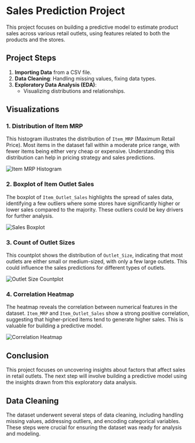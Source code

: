 # Sales Prediction Project

This project focuses on building a predictive model to estimate product sales across various retail outlets, using features related to both the products and the stores.



## Project Steps

1. **Importing Data** from a CSV file.
2. **Data Cleaning**: Handling missing values, fixing data types.
3. **Exploratory Data Analysis (EDA)**:
   - Visualizing distributions and relationships.
   

## Visualizations

### 1. Distribution of Item MRP
This histogram illustrates the distribution of `Item_MRP` (Maximum Retail Price). Most items in the dataset fall within a moderate price range, with fewer items being either very cheap or expensive. Understanding this distribution can help in pricing strategy and sales predictions.

![Item MRP Histogram](item_mrp_histogram.png)

### 2. Boxplot of Item Outlet Sales
The boxplot of `Item_Outlet_Sales` highlights the spread of sales data, identifying a few outliers where some stores have significantly higher or lower sales compared to the majority. These outliers could be key drivers for further analysis.

![Sales Boxplot](sales_boxplot.png)

### 3. Count of Outlet Sizes
This countplot shows the distribution of `Outlet_Size`, indicating that most outlets are either small or medium-sized, with only a few large outlets. This could influence the sales predictions for different types of outlets.

![Outlet Size Countplot](outlet_size_countplot.png)

### 4. Correlation Heatmap
The heatmap reveals the correlation between numerical features in the dataset. `Item_MRP` and `Item_Outlet_Sales` show a strong positive correlation, suggesting that higher-priced items tend to generate higher sales. This is valuable for building a predictive model.

![Correlation Heatmap](heatmap_plot.png.png)

## Conclusion

This project focuses on uncovering insights about factors that affect sales in retail outlets. The next step will involve building a predictive model using the insights drawn from this exploratory data analysis.

## Data Cleaning

The dataset underwent several steps of data cleaning, including handling missing values, addressing outliers, and encoding categorical variables. These steps were crucial for ensuring the dataset was ready for analysis and modeling.
